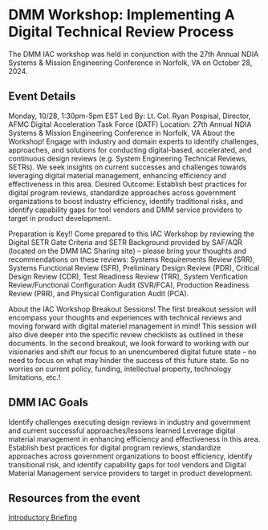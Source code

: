 # DMM Workshop:  Implementing A Digital Technical Review Process
The DMM IAC workshop was held in conjunction with the 27th Annual NDIA Systems & Mission Engineering Conference in Norfolk, VA on October 28, 2024.

## Event Details
Monday, 10/28, 1:30pm-5pm EST
Led By: Lt. Col. Ryan Pospisal, Director, AFMC Digital Acceleration Task Force (DATF)
Location: 27th Annual NDIA Systems & Mission Engineering Conference in Norfolk, VA
About the Workshop!
Engage with industry and domain experts to identify challenges, approaches, and solutions for conducting digital-based, accelerated, and continuous design reviews (e.g. System Engineering Technical Reviews, SETRs).  We seek insights on current successes and challenges towards leveraging digital material management, enhancing efficiency and effectiveness in this area.  Desired Outcome: Establish best practices for digital program reviews, standardize approaches across government organizations to boost industry efficiency, identify traditional risks, and identify capability gaps for tool vendors and DMM service providers to target in product development.

Preparation is Key!!
Come prepared to this IAC Workshop by reviewing the Digital SETR Gate Criteria and SETR Background provided by SAF/AQR (located on the DMM IAC Sharing site) – please bring your thoughts and recommendations on these reviews:  Systems Requirements Review (SRR),  Systems Functional Review (SFR),  Preliminary Design Review (PDR), Critical Design Review (CDR), Test Readiness Review (TRR),  System Verification Review/Functional Configuration Audit (SVR/FCA), Production Readiness Review (PRR), and Physical Configuration Audit (PCA).

About the IAC Workshop Breakout Sessions!
The first breakout session will encompass your thoughts and experiences with technical reviews and moving forward with digital materiel management in mind!  This session will also dive deeper into the specific review checklists as outlined in these documents.   In the second breakout, we look forward to working with our visionaries and shift our focus to an unencumbered digital future state – no need to focus on what may hinder the success of this future state.  So no worries on current policy, funding, intellectual property, technology limitations, etc.!

## DMM IAC Goals
Identify challenges executing design reviews in industry and government and current successful approaches/lessons learned
Leverage digital material management in enhancing efficiency and effectiveness in this
area.
Establish best practices for digital program reviews, standardize approaches across government organizations to boost efficiency, identify transitional risk, and identify capability gaps for tool vendors and Digital Material Management service providers to target in product development.
 
## Resources from the event
[Introductory Briefing](https://guide.dafdto.com/wp-content/uploads/2024/10/NDIA-Conference-DMM-Workshop-Slides.pptx)
